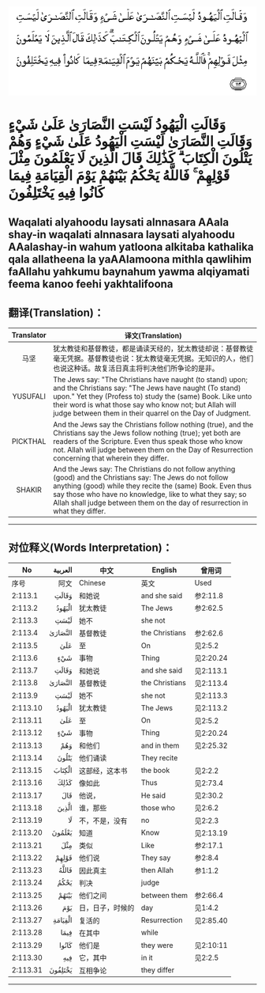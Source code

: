 ![002:113](images/002_113.gif)

#   وَقَالَتِ الْيَهُودُ لَيْسَتِ النَّصَارَىٰ عَلَىٰ شَيْءٍ وَقَالَتِ النَّصَارَىٰ لَيْسَتِ الْيَهُودُ عَلَىٰ شَيْءٍ وَهُمْ يَتْلُونَ الْكِتَابَ ۗ كَذَٰلِكَ قَالَ الَّذِينَ لَا يَعْلَمُونَ مِثْلَ قَوْلِهِمْ ۚ فَاللَّهُ يَحْكُمُ بَيْنَهُمْ يَوْمَ الْقِيَامَةِ فِيمَا كَانُوا فِيهِ يَخْتَلِفُونَ 

## Waqalati alyahoodu laysati alnnasara AAala shay-in waqalati alnnasara laysati alyahoodu AAalashay-in wahum yatloona alkitaba kathalika qala allatheena la yaAAlamoona mithla qawlihim faAllahu yahkumu baynahum yawma alqiyamati feema kanoo feehi yakhtalifoona

## 翻译(Translation)：

| Translator | 译文(Translation)                                            |
|:----------:| ------------------------------------------------------------ |
| 马坚       | 犹太教徒和基督教徒，都是诵读天经的，犹太教徒却说：基督教徒毫无凭据。基督教徒也说：犹太教徒毫无凭据。无知识的人，他们也说这种话。故复活日真主将判决他们所争论的是非。 |
| YUSUFALI   | The Jews say: "The Christians have naught (to stand) upon; and the Christians say: "The Jews have naught (To stand) upon." Yet they (Profess to) study the (same) Book. Like unto their word is what those say who know not; but Allah will judge between them in their quarrel on the Day of Judgment. |
| PICKTHAL   | And the Jews say the Christians follow nothing (true), and the Christians say the Jews follow nothing (true); yet both are readers of the Scripture. Even thus speak those who know not. Allah will judge between them on the Day of Resurrection concerning that wherein they differ. |
| SHAKIR     | And the Jews say: The Christians do not follow anything (good) and the Christians say: The Jews do not follow anything (good) while they recite the (same) Book. Even thus say those who have no knowledge, like to what they say; so Allah shall judge between them on the day of resurrection in what they differ. |

---

## 对位释义(Words Interpretation)：

| No       | العربية | 中文             | English        | 曾用词    |
| -------- | ------: | ---------------- | -------------- | --------- |
| 序号     |    阿文 | Chinese          | 英文           | Used      |
| 2:113.1  |   وَقَالَتِ | 和她说           | and she said   | 参2:11.8  |
| 2:113.2  |  الْيَهُودُ | 犹太教徒         | The Jews       | 参2:62.5  |
| 2:113.3  |    لَيْسَتِ | 她不             | she not        |           |
| 2:113.4  | النَّصَارَىٰ | 基督教徒         | the Christians | 参2:62.6  |
| 2:113.5  |     عَلَىٰ | 至               | On             | 见2:5.2   |
| 2:113.6  |     شَيْءٍ | 事物             | Thing          | 见2:20.24 |
| 2:113.7  |   وَقَالَتِ | 和她说           | and she said   | 见2:113.1 |
| 2:113.8  | النَّصَارَىٰ | 基督教徒         | the Christians | 见2:113.4 |
| 2:113.9  |    لَيْسَتِ | 她不             | she not        | 见2:113.3 |
| 2:113.10 |  الْيَهُودُ | 犹太教徒         | The Jews       | 见2:113.2 |
| 2:113.11 |     عَلَىٰ | 至               | On             | 见2:5.2   |
| 2:113.12 |     شَيْءٍ | 事物             | Thing          | 见2:20.24 |
| 2:113.13 |     وَهُمْ | 和他们           | and in them    | 见2:25.32 |
| 2:113.14 |   يَتْلُونَ | 他们诵读         | They recite    |           |
| 2:113.15 |  الْكِتَابَ | 这部经，这本书   | the book       | 见2:2.2   |
| 2:113.16 |    كَذَٰلِكَ | 像如此           | Thus           | 见2:73.4  |
| 2:113.17 |     قَالَ | 他说，           | He said        | 见2:30.2  |
| 2:113.18 |   الَّذِينَ | 谁，那些         | those who      | 见2:6.2   |
| 2:113.19 |      لَا | 不，不是，没有   | no             | 见2:2.3   |
| 2:113.20 |  يَعْلَمُونَ | 知道             | Know           | 见2:13.19 |
| 2:113.21 |     مِثْلَ | 类似             | Like           | 参2:17.1  |
| 2:113.22 |   قَوْلِهِمْ | 他们说           | They say       | 参2:8.4   |
| 2:113.23 |   فَاللَّهُ | 因此真主         | then Allah     | 参1:1.2   |
| 2:113.24 |    يَحْكُمُ | 判决             | judge          |           |
| 2:113.25 |   بَيْنَهُمْ | 他们之间         | between them   | 参2:66.4  |
| 2:113.26 |     يَوْمَ | 日，日子，时候的 | day            | 见1:4.2   |
| 2:113.27 | الْقِيَامَةِ | 复活的           | Resurrection   | 见2:85.40 |
| 2:113.28 |    فِيمَا | 在其中           | while          |           |
| 2:113.29 |   كَانُوا | 他们是           | they were      | 见2:10:11 |
| 2:113.30 |     فِيهِ | 它，其中         | in it          | 见2:2.5   |
| 2:113.31 | يَخْتَلِفُونَ | 互相争论         | they differ    |           |

---
